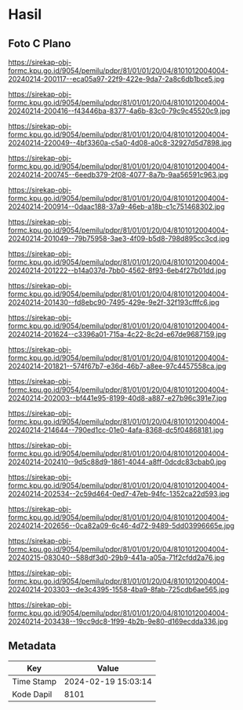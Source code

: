 # Hasil

## Foto C Plano

https://sirekap-obj-formc.kpu.go.id/9054/pemilu/pdpr/81/01/01/20/04/8101012004004-20240214-200117--eca05a97-22f9-422e-9da7-2a8c6db1bce5.jpg

https://sirekap-obj-formc.kpu.go.id/9054/pemilu/pdpr/81/01/01/20/04/8101012004004-20240214-200416--f43446ba-8377-4a6b-83c0-79c9c45520c9.jpg

https://sirekap-obj-formc.kpu.go.id/9054/pemilu/pdpr/81/01/01/20/04/8101012004004-20240214-220049--4bf3360a-c5a0-4d08-a0c8-32927d5d7898.jpg

https://sirekap-obj-formc.kpu.go.id/9054/pemilu/pdpr/81/01/01/20/04/8101012004004-20240214-200745--6eedb379-2f08-4077-8a7b-9aa56591c963.jpg

https://sirekap-obj-formc.kpu.go.id/9054/pemilu/pdpr/81/01/01/20/04/8101012004004-20240214-200914--0daac188-37a9-46eb-a18b-c1c751468302.jpg

https://sirekap-obj-formc.kpu.go.id/9054/pemilu/pdpr/81/01/01/20/04/8101012004004-20240214-201049--79b75958-3ae3-4f09-b5d8-798d895cc3cd.jpg

https://sirekap-obj-formc.kpu.go.id/9054/pemilu/pdpr/81/01/01/20/04/8101012004004-20240214-201222--b14a037d-7bb0-4562-8f93-6eb4f27b01dd.jpg

https://sirekap-obj-formc.kpu.go.id/9054/pemilu/pdpr/81/01/01/20/04/8101012004004-20240214-201430--fd8ebc90-7495-429e-9e2f-32f193cfffc6.jpg

https://sirekap-obj-formc.kpu.go.id/9054/pemilu/pdpr/81/01/01/20/04/8101012004004-20240214-201624--c3396a01-715a-4c22-8c2d-e67de9687159.jpg

https://sirekap-obj-formc.kpu.go.id/9054/pemilu/pdpr/81/01/01/20/04/8101012004004-20240214-201821--574f67b7-e36d-46b7-a8ee-97c4457558ca.jpg

https://sirekap-obj-formc.kpu.go.id/9054/pemilu/pdpr/81/01/01/20/04/8101012004004-20240214-202003--bf441e95-8199-40d8-a887-e27b96c391e7.jpg

https://sirekap-obj-formc.kpu.go.id/9054/pemilu/pdpr/81/01/01/20/04/8101012004004-20240214-214644--790ed1cc-01e0-4afa-8368-dc5f04868181.jpg

https://sirekap-obj-formc.kpu.go.id/9054/pemilu/pdpr/81/01/01/20/04/8101012004004-20240214-202410--9d5c88d9-1861-4044-a8ff-0dcdc83cbab0.jpg

https://sirekap-obj-formc.kpu.go.id/9054/pemilu/pdpr/81/01/01/20/04/8101012004004-20240214-202534--2c59d464-0ed7-47eb-94fc-1352ca22d593.jpg

https://sirekap-obj-formc.kpu.go.id/9054/pemilu/pdpr/81/01/01/20/04/8101012004004-20240214-202656--0ca82a09-6c46-4d72-9489-5dd03996665e.jpg

https://sirekap-obj-formc.kpu.go.id/9054/pemilu/pdpr/81/01/01/20/04/8101012004004-20240215-083040--588df3d0-29b9-441a-a05a-71f2cfdd2a76.jpg

https://sirekap-obj-formc.kpu.go.id/9054/pemilu/pdpr/81/01/01/20/04/8101012004004-20240214-203303--de3c4395-1558-4ba9-8fab-725cdb6ae565.jpg

https://sirekap-obj-formc.kpu.go.id/9054/pemilu/pdpr/81/01/01/20/04/8101012004004-20240214-203438--19cc9dc8-1f99-4b2b-9e80-d169ecdda336.jpg


## Metadata

| Key        | Value               |
| ---------- | ------------------- |
| Time Stamp | 2024-02-19 15:03:14 |
| Kode Dapil | 8101                |



